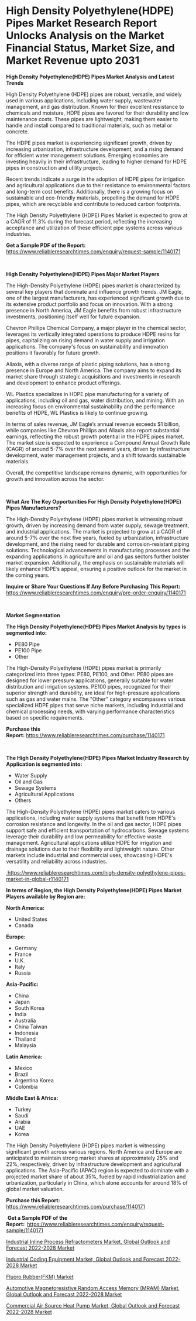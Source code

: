 <p><h1>High Density Polyethylene(HDPE) Pipes Market Research Report Unlocks Analysis on the Market Financial Status, Market Size, and Market Revenue upto 2031</h1></p><p><strong>High Density Polyethylene(HDPE) Pipes Market Analysis and Latest Trends</strong></p>
<p><p>High Density Polyethylene (HDPE) pipes are robust, versatile, and widely used in various applications, including water supply, wastewater management, and gas distribution. Known for their excellent resistance to chemicals and moisture, HDPE pipes are favored for their durability and low maintenance costs. These pipes are lightweight, making them easier to handle and install compared to traditional materials, such as metal or concrete.</p><p>The HDPE pipes market is experiencing significant growth, driven by increasing urbanization, infrastructure development, and a rising demand for efficient water management solutions. Emerging economies are investing heavily in their infrastructure, leading to higher demand for HDPE pipes in construction and utility projects. </p><p>Recent trends indicate a surge in the adoption of HDPE pipes for irrigation and agricultural applications due to their resistance to environmental factors and long-term cost benefits. Additionally, there is a growing focus on sustainable and eco-friendly materials, propelling the demand for HDPE pipes, which are recyclable and contribute to reduced carbon footprints.</p><p>The High Density Polyethylene (HDPE) Pipes Market is expected to grow at a CAGR of 11.3% during the forecast period, reflecting the increasing acceptance and utilization of these efficient pipe systems across various industries.</p></p>
<p><strong>Get a Sample PDF of the Report:&nbsp;</strong> <a href="https://www.reliableresearchtimes.com/enquiry/request-sample/1140171?utm_campaign=1496&utm_medium=2&utm_source=Github&utm_content=ia&utm_term=14102024&utm_id=high-density-polyethylenehdpe-pipes">https://www.reliableresearchtimes.com/enquiry/request-sample/1140171</a></p>
<p>&nbsp;</p>
<p><strong>High Density Polyethylene(HDPE) Pipes Major Market Players</strong></p>
<p><p>The High-Density Polyethylene (HDPE) pipes market is characterized by several key players that dominate and influence growth trends. JM Eagle, one of the largest manufacturers, has experienced significant growth due to its extensive product portfolio and focus on innovation. With a strong presence in North America, JM Eagle benefits from robust infrastructure investments, positioning itself well for future expansion.</p><p>Chevron Phillips Chemical Company, a major player in the chemical sector, leverages its vertically integrated operations to produce HDPE resins for pipes, capitalizing on rising demand in water supply and irrigation applications. The company's focus on sustainability and innovation positions it favorably for future growth.</p><p>Aliaxis, with a diverse range of plastic piping solutions, has a strong presence in Europe and North America. The company aims to expand its market share through strategic acquisitions and investments in research and development to enhance product offerings.</p><p>WL Plastics specializes in HDPE pipe manufacturing for a variety of applications, including oil and gas, water distribution, and mining. With an increasing focus on environmental sustainability and the performance benefits of HDPE, WL Plastics is likely to continue growing.</p><p>In terms of sales revenue, JM Eagle’s annual revenue exceeds $1 billion, while companies like Chevron Phillips and Aliaxis also report substantial earnings, reflecting the robust growth potential in the HDPE pipes market. The market size is expected to experience a Compound Annual Growth Rate (CAGR) of around 5-7% over the next several years, driven by infrastructure development, water management projects, and a shift towards sustainable materials. </p><p>Overall, the competitive landscape remains dynamic, with opportunities for growth and innovation across the sector.</p></p>
<p>&nbsp;</p>
<p><strong>What Are The Key Opportunities For High Density Polyethylene(HDPE) Pipes Manufacturers?</strong></p>
<p><p>The High-Density Polyethylene (HDPE) pipes market is witnessing robust growth, driven by increasing demand from water supply, sewage treatment, and industrial applications. The market is projected to grow at a CAGR of around 5-7% over the next five years, fueled by urbanization, infrastructure development, and the rising need for durable and corrosion-resistant piping solutions. Technological advancements in manufacturing processes and the expanding applications in agriculture and oil and gas sectors further bolster market expansion. Additionally, the emphasis on sustainable materials will likely enhance HDPE’s appeal, ensuring a positive outlook for the market in the coming years.</p></p>
<p><strong>Inquire or Share Your Questions If Any Before Purchasing This Report:</strong> <a href="https://www.reliableresearchtimes.com/enquiry/pre-order-enquiry/1140171?utm_campaign=1496&utm_medium=2&utm_source=Github&utm_content=ia&utm_term=14102024&utm_id=high-density-polyethylenehdpe-pipes">https://www.reliableresearchtimes.com/enquiry/pre-order-enquiry/1140171</a></p>
<p>&nbsp;</p>
<p><strong>Market Segmentation</strong></p>
<p><strong>The High Density Polyethylene(HDPE) Pipes Market Analysis by types is segmented into:</strong></p>
<p><ul><li>PE80 Pipe</li><li>PE100 Pipe</li><li>Other</li></ul></p>
<p><p>The High-Density Polyethylene (HDPE) pipes market is primarily categorized into three types: PE80, PE100, and Other. PE80 pipes are designed for lower pressure applications, generally suitable for water distribution and irrigation systems. PE100 pipes, recognized for their superior strength and durability, are ideal for high-pressure applications such as gas and water mains. The "Other" category encompasses various specialized HDPE pipes that serve niche markets, including industrial and chemical processing needs, with varying performance characteristics based on specific requirements.</p></p>
<p><strong>Purchase this Report:&nbsp;</strong><a href="https://www.reliableresearchtimes.com/purchase/1140171?utm_campaign=1496&utm_medium=2&utm_source=Github&utm_content=ia&utm_term=14102024&utm_id=high-density-polyethylenehdpe-pipes">https://www.reliableresearchtimes.com/purchase/1140171</a></p>
<p>&nbsp;</p>
<p><strong>The High Density Polyethylene(HDPE) Pipes Market Industry Research by Application is segmented into:</strong></p>
<p><ul><li>Water Supply</li><li>Oil and Gas</li><li>Sewage Systems</li><li>Agricultural Applications</li><li>Others</li></ul></p>
<p><p>The High-Density Polyethylene (HDPE) pipes market caters to various applications, including water supply systems that benefit from HDPE's corrosion resistance and longevity. In the oil and gas sector, HDPE pipes support safe and efficient transportation of hydrocarbons. Sewage systems leverage their durability and low permeability for effective waste management. Agricultural applications utilize HDPE for irrigation and drainage solutions due to their flexibility and lightweight nature. Other markets include industrial and commercial uses, showcasing HDPE's versatility and reliability across industries.</p></p>
<p><a href="https://www.reliableresearchtimes.com/high-density-polyethylene-pipes-market-in-global-r1140171?utm_campaign=1496&utm_medium=2&utm_source=Github&utm_content=ia&utm_term=14102024&utm_id=high-density-polyethylenehdpe-pipes">&nbsp;https://www.reliableresearchtimes.com/high-density-polyethylene-pipes-market-in-global-r1140171</a></p>
<p><strong>In terms of Region, the High Density Polyethylene(HDPE) Pipes Market Players available by Region are:</strong></p>
<p>
    <p> <strong> North America: </strong>
        <ul>
            <li>United States</li>
            <li>Canada</li>
        </ul>
        </p> 
    <p> <strong> Europe: </strong>
        <ul>
            <li>Germany</li>
            <li>France</li>
            <li>U.K.</li>
            <li>Italy</li>
            <li>Russia</li>
        </ul>
        </p> 
    <p> <strong> Asia-Pacific: </strong>
        <ul>
            <li>China</li>
            <li>Japan</li>
            <li>South Korea</li>
            <li>India</li>
            <li>Australia</li>
            <li>China Taiwan</li>
            <li>Indonesia</li>
            <li>Thailand</li>
            <li>Malaysia</li>
        </ul>
        </p> 
    <p> <strong> Latin America: </strong>
        <ul>
            <li>Mexico</li>
            <li>Brazil</li>
            <li>Argentina Korea</li>
            <li>Colombia</li>
        </ul>
        </p> 
    <p> <strong> Middle East & Africa: </strong>
        <ul>
            <li>Turkey</li>
            <li>Saudi</li>
            <li>Arabia</li>
            <li>UAE</li>
            <li>Korea</li>
        </ul>
    </p>
    </p>
<p><p>The High Density Polyethylene (HDPE) pipes market is witnessing significant growth across various regions. North America and Europe are anticipated to maintain strong market shares at approximately 25% and 22%, respectively, driven by infrastructure development and agricultural applications. The Asia-Pacific (APAC) region is expected to dominate with a projected market share of about 35%, fueled by rapid industrialization and urbanization, particularly in China, which alone accounts for around 18% of global market valuation.</p></p>
<p><strong>Purchase this Report: </strong><a href="https://www.reliableresearchtimes.com/purchase/1140171?utm_campaign=1496&utm_medium=2&utm_source=Github&utm_content=ia&utm_term=14102024&utm_id=high-density-polyethylenehdpe-pipes">https://www.reliableresearchtimes.com/purchase/1140171</a></p>
<p>&nbsp;<strong>Get a Sample PDF of the Report:&nbsp;&nbsp;</strong><a href="https://www.reliableresearchtimes.com/enquiry/request-sample/1140171?utm_campaign=1496&utm_medium=2&utm_source=Github&utm_content=ia&utm_term=14102024&utm_id=high-density-polyethylenehdpe-pipes">https://www.reliableresearchtimes.com/enquiry/request-sample/1140171</a></p>
<p><strong></strong></p>
<p><p><a href="https://www.linkedin.com/pulse/sustainability-trends-industrial-inline-process-refractometers-npjof?trk=public_post_embed_feed-article-content&utm_campaign=1496&utm_medium=2&utm_source=Github&utm_content=ia&utm_term=14102024&utm_id=high-density-polyethylenehdpe-pipes">Industrial Inline Process Refractometers Market, Global Outlook and Forecast 2022-2028 Market</a></p><p><a href="https://www.linkedin.com/pulse/industrial-coding-equipment-market-global-outlook-forecast-2022-2028-dn9wf?trk=public_post_embed_feed-article-content&utm_campaign=1496&utm_medium=2&utm_source=Github&utm_content=ia&utm_term=14102024&utm_id=high-density-polyethylenehdpe-pipes">Industrial Coding Equipment Market, Global Outlook and Forecast 2022-2028 Market</a></p><p><a href="https://github.com/gulaimolin/Market-Research-Report-List-6/blob/main/fluoro-rubberfkm-market.md?utm_campaign=1496&utm_medium=2&utm_source=Github&utm_content=ia&utm_term=14102024&utm_id=high-density-polyethylenehdpe-pipes">Fluoro Rubber(FKM) Market</a></p><p><a href="https://www.linkedin.com/pulse/market-forecasting-change-global-automotive-magnetoresistive-random-oz4bf?trk=public_post_embed_feed-article-content&utm_campaign=1496&utm_medium=2&utm_source=Github&utm_content=ia&utm_term=14102024&utm_id=high-density-polyethylenehdpe-pipes">Automotive Magnetoresistive Random Access Memory (MRAM) Market, Global Outlook and Forecast 2022-2028 Market</a></p><p><a href="https://www.linkedin.com/pulse/commercial-air-source-heat-pump-market-global-outlook-forecast-fqmsf?trk=public_post_embed_feed-article-content&utm_campaign=1496&utm_medium=2&utm_source=Github&utm_content=ia&utm_term=14102024&utm_id=high-density-polyethylenehdpe-pipes">Commercial Air Source Heat Pump Market, Global Outlook and Forecast 2022-2028 Market</a></p></p>